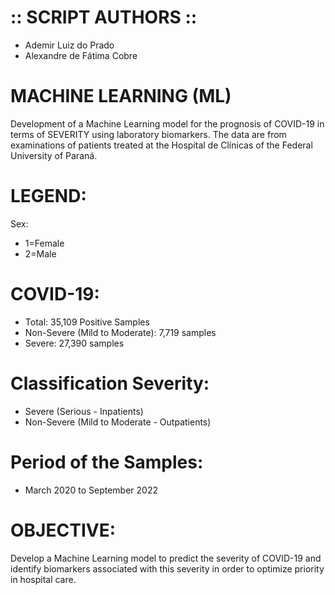 # :: SCRIPT AUTHORS ::
* Ademir Luiz do Prado
* Alexandre de Fátima Cobre

# MACHINE LEARNING (ML)
Development of a Machine Learning model for the prognosis of COVID-19 in terms of SEVERITY using laboratory biomarkers. The data are from examinations of patients treated at the Hospital de Clínicas of the Federal University of Paraná.

# LEGEND:
Sex:
* 1=Female
* 2=Male
# COVID-19:
* Total: 35,109 Positive Samples
* Non-Severe (Mild to Moderate): 7,719 samples
* Severe: 27,390 samples
# Classification Severity:
* Severe (Serious - Inpatients)
* Non-Severe (Mild to Moderate - Outpatients)
# Period of the Samples:
* March 2020 to September 2022

# OBJECTIVE:
Develop a Machine Learning model to predict the severity of COVID-19 and identify biomarkers associated with this severity in order to optimize priority in hospital care.
